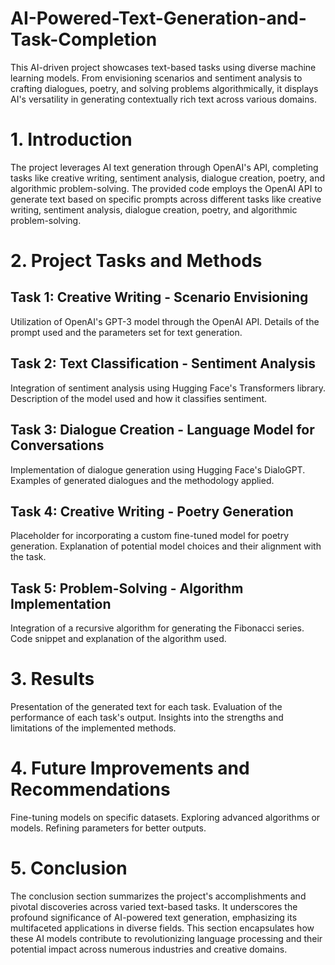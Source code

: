 # AI-Powered-Text-Generation-and-Task-Completion
 This AI-driven project showcases text-based tasks using diverse machine learning models. From envisioning scenarios and sentiment analysis to crafting dialogues, poetry, and solving problems algorithmically, it displays AI's versatility in generating contextually rich text across various domains.

# 1. Introduction
The project leverages AI text generation through OpenAI's API, completing tasks like creative writing, sentiment analysis, dialogue creation, poetry, and algorithmic problem-solving. 
The provided code employs the OpenAI API to generate text based on specific prompts across different tasks like creative writing, sentiment analysis, dialogue creation, poetry, and algorithmic problem-solving.

# 2. Project Tasks and Methods
## Task 1: Creative Writing - Scenario Envisioning
Utilization of OpenAI's GPT-3 model through the OpenAI API.
Details of the prompt used and the parameters set for text generation.
## Task 2: Text Classification - Sentiment Analysis
Integration of sentiment analysis using Hugging Face's Transformers library.
Description of the model used and how it classifies sentiment.
## Task 3: Dialogue Creation - Language Model for Conversations
Implementation of dialogue generation using Hugging Face's DialoGPT.
Examples of generated dialogues and the methodology applied.
## Task 4: Creative Writing - Poetry Generation
Placeholder for incorporating a custom fine-tuned model for poetry generation.
Explanation of potential model choices and their alignment with the task.
## Task 5: Problem-Solving - Algorithm Implementation
Integration of a recursive algorithm for generating the Fibonacci series.
Code snippet and explanation of the algorithm used.

# 3. Results
Presentation of the generated text for each task.
Evaluation of the performance of each task's output.
Insights into the strengths and limitations of the implemented methods.

# 4. Future Improvements and Recommendations
Fine-tuning models on specific datasets.
Exploring advanced algorithms or models.
Refining parameters for better outputs.

# 5. Conclusion
The conclusion section summarizes the project's accomplishments and pivotal discoveries across varied text-based tasks. It underscores the profound significance of AI-powered text generation, emphasizing its multifaceted applications in diverse fields. This section encapsulates how these AI models contribute to revolutionizing language processing and their potential impact across numerous industries and creative domains.
